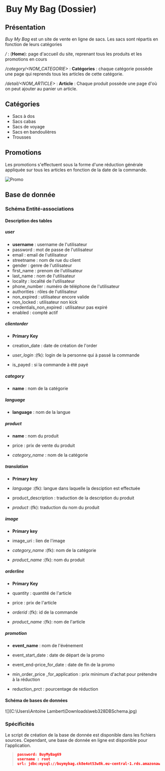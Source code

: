 # <img src="https://i.ibb.co/s6XhbxM/shopping-bag.png" style="zoom:20%;" />Buy My Bag (Dossier)

## Présentation 

*Buy My Bag* est un site de vente en ligne de sacs.  Les sacs sont répartis en fonction de leurs catégories 

 */* : (**Home**): page d'accueil du site, reprenant tous les produits et les promotions en cours 

*/category/<NOM_CATEGORIE>* : **Catégories** : chaque catégorie possède une page qui reprends tous les articles de cette catégorie. 

*/detail/<NOM_ARTICLE>* : **Article** : Chaque produit possède une page d'où on peut ajouter au panier un article. 

## Catégories 

* Sacs à dos 
* Sacs cabas
* Sacs de voyage
* Sacs en bandoulières
* Trousses

## Promotions

Les promotions s'effectuent sous la forme d'une réduction générale appliquée sur tous les articles en fonction de la date de la commande. 

<img src="https://i.ibb.co/SJyYQhN/reduction-Janvier.png" alt="Promo"/>

## Base de donnée 

### Schéma Entité-associations 

#### Description des tables

##### user

* **username** : username de l'utilisateur
* password : mot de passe de l'utilisateur
* email : email de l'utilisateur
* streetname : nom de rue du client
* gender : genre de l'utilisateur
* first_name : prenom de l'utilisateur
* last_name : nom  de l'utilisateur
* locality : localité de l'utilisateur
* phone_number : numéro de téléphone de l'utilisateur
* authorities : rôles de l'utilisateur
* non_expired : utilisateur encore valide
* non_locked : utilisateur non kick
* credentials_non_expired : utilisateur pas expiré
* enabled : compté actif

##### clientorder

* **Primary Key**

* creation_date : date de création de l'order
* *user_login* :(fk): login de la personne qui à passé la commande 
* is_payed : si la commande à été payé

##### category

* **name** : nom de la catégorie

##### language

* **language** : nom de la langue

##### product

* **name** : nom du produit

* price : prix de vente du produit
* *category_name* : nom de la catégorie 

##### translation

* **Primary key**

* *language* :(fk): langue dans laquelle la desciption est effectuée 
* product_description : traduction de la description du produit
* *product* :(fk): traduction du nom du produit

##### image

* **Primary key**

* image_uri : lien de l'image
* *category_name* :(fk): nom de la catégorie
* *product_name* :(fk): nom du produit

##### orderline

* **Primary Key**

* quantity : quantité de l'article
* price : prix de l'article
* *orderid* :(fk): id de la commande
* *product_name* :(fk): nom de l'article 

##### promotion

* **event_name** : nom de l'événement

* event_start_date : date de départ de la promo 

* event_end-price_for_date : date de fin de la promo 
* min_order_price _for_application : prix minimum d'achat pour prétendre à la réduction
* reduction_prct : pourcentage de réduction

#### Schéma de bases de données

![](C:\Users\Antoine Lambert\Downloads\web328DBSchema.jpg)

### Spécificités

Le script de création de la base de donnée est disponible dans les fichiers sources. Cependant, une base de donnée en ligne est disponible pour l'application. 

> ```json
> password: BuyMyBag69
> username : root
> url: jdbc:mysql://buymybag.ck8e4ot53w8k.eu-central-1.rds.amazonaws.com:3306/website_shop_db?serverTimezone=UTC&useLegacyDatetimeCode=false
> ```



